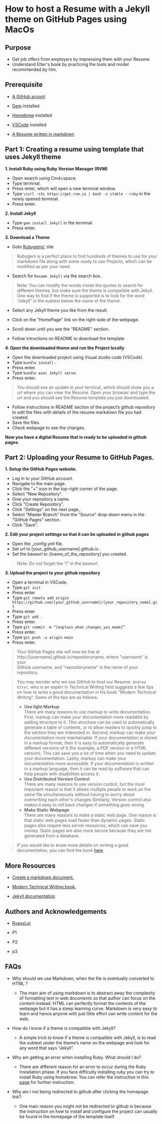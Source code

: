 
  
# How to host a Resume with a Jekyll theme on GitHub Pages using MacOs  
  
## Purpose  
  
- Get job offers from employers by impressing them with your Resume.  
- Understand Etter's book by practicing the tools and model  recommended by him.  
  
## Prerequisite  
  
-   [A GitHub acount](https://docs.github.com/en/get-started/signing-up-for-github/signing-up-for-a-new-github-account)  
  
-   [Gem](https://sourabhbajaj.com/mac-setup/Ruby/RubyGems.html) installed  
  
-   [Homebrew](https://brew.sh/) installed  
  
-   [VSCode](https://formulae.brew.sh/cask/visual-studio-code) installed  
  
-   [A Resume written in markdown](https://github.com/shahdipesh/resume/blob/master/README.md#more-resources)  
  
  
  
  
## **Part 1**: Creating a resume using template that uses Jekyll theme
  
  
  
 **1. Install Ruby using Ruby Version Manager (RVM)**  
   
 - Open search using Cmd+space.  
 - Type terminal.  
 - Press enter, which will open a new terminal  window.  
 - Type `\curl -sSL https://get.rvm.io | bash -s stable --ruby` in the newly opened terminal.  
 - Press enter.  
  
  
 **2. Install Jekyll**  
 
 - Type `gem install Jekyll` in the terminal.  
 - Press enter.  
  
  
  **3. Download a Theme**  
  - Goto [Rubygems'](https://rubygems.org) site

>  Rubygem is a perfect place to find hundreds of themes to use for your markdown file along with some ready to use Projects, which can be modified as per your need.
-  Search for `Resume Jekyll` via the search box.  
> Note: You can modify the words inside the quotes to search for  
> different themes, but make sure the theme is compatible with Jekyll.  
> One way to find if the theme is supported is to look for the word  
> “Jekyll” in the subtext below the name of the theme.  
  
 -  Select any Jekyll theme you like from the result.  
  
 -  Click on the "HomePage" link on the right-side of the webpage.  
  
 -  Scroll down until you see the “README" section.  
 - Follow intructions on README to download the template  
  
 **4. Open the downloaded theme and run the Project locally**  
 -  Open the  downloaded project using Visual studio code (VSCode).  
 - Type `bundle install` .  
 - Press enter.  
 - Type `bundle exec Jekyll serve`.  
 - Press enter.  
 >You should see an update in your terminal, which should show you a url where you can view the Resume. Open your browser and type the url and you should see the  Resume template you just downloaded.  
-  Follow  instructions in README section of the project’s github repository to edit the files with details of the resume markdown file you had created.  
-  Save the files  
-  Check webpage to see the changes.  
  
  
**Now you have a digital Resume that is ready to be uploaded in github pages.**  
  
  
  
## Part 2: Uploading your Resume to GitHub Pages.  
  
 **1. **Setup the GitHub Pages website.****  
- Log in to your GitHub account.
- Navigate to the main page.  
- Click the "+" icon in the top-right corner of the page.
- Select "New Repository".  
- Give your repository a name.
- Click "Create Repository".  
- Click "Settings" on the next page,.  
- Select "Master Branch" from the "Source" drop-down menu in the "GitHub Pages" section.
- Click "Save".  
  
  
  
**2.  Edit your project settings so that it can be uploaded in github pages**  
  
   - Open the _config.yml file.
   - Set url to [your_github_username].github.io  .
   - Set the baseurl to /[name_of_the_repository] you created.    
> Note: Do not forget the “/” in the baseurl.  
  
 **3. Upload the project to your github repository**  
- Open a terminal in VSCode.
-  Type `git init`  
- Press enter  
- Type `git remote add origin https://github.com/[your_github_username]/[your_repository_name].git`  
- Press enter  
- Type `git add .`  
- Press enter.  
- Type `git commit -m “[explain_what_changes_you_made]”`  
- Press enter.  
- Type `git push -u origin main`  
-  Press enter.  
  
> Your GitHub Pages site will now be live at  
> http://[username].github.io/repositoryname, where "username" is your  
> GitHub username, and "repositoryname" is the name of your repository.  
  
> You may wonder why we use GitHub  to host our Resume. `Andrew Etter`, who is an expert in Technical Writing field suggests a few tips on how to write a good documentation in his book "Modern Technical Writing". Some of the tips are as follows:  
> - **Use light Markup**  
   There are many reasons to use markup to write documentation. First, markup can make your documentation more readable by adding structure to it. This structure can be used to automatically generate a table of contents, or to allow readers to quickly jump to the section they are interested in.  Second, markup can make your documentation more maintainable. If your documentation is stored in a markup format, then it is easy to automatically generate different versions of it (for example, a PDF version or a HTML version). This can save you a lot of time when you need to update your documentation.  Lastly, markup can make your documentation more accessible. If your documentation is written in a markup language, then it can be read by software that can help people with disabilities access it.  
>- **Use Distributed Version Control**  
   > There are many reasons to use version control, but the most important reason is that it allows multiple people to work on the same file simultaneously without having to worry about overwriting each other's changes.Similarly, Version control also makes it easy to roll back changes if something goes wrong.  
>- **Make Static Webpage**  
> There are many reasons to make a static web page. One reason is that static web pages load faster than dynamic pages. Static pages also require less server resources, which can save you money. Static pages are also more secure because they are not generated from a database.  
  
> If you would like to know more details on writing a good documentation, you can find the book [here](https://www.amazon.ca/Modern-Technical-Writing-Introduction-Documentation-ebook/dp/B01A2QL9SS).  
  
  
## More Resources  
  
-   [Create a markdown document.](https://www.markdowntutorial.com)  
  
-   [Modern Technical Writing book.](https://www.amazon.ca/Modern-Technical-Writing-Introduction-Documentation-ebook/dp/B01A2QL9SS)  
  
-   [Jekyll documentation](https://jekyllrb.com/docs/installation/macos/)  
  
  
## Authors and Acknowledgements  
  
-   [RyanxLoi](https://github.com/RyanxLoi)  
  
-   P1  
  
-   P2  
  
-   p3  
  
  
  
  
 

## FAQs

  
 - Why should we use Markdown, when the file is eventually converted to HTML ?   
   -   The main aim of using markdown is to abstract away the complexity of formatting text in web documents so that author can focus on the content instead. HTML can perfectly format the contents of the webpage but it has a steep learning curve. Markdown is very easy to learn and hence anyone with just little effort can write content for the web.  
  
  
 - How do I know if a theme is compatible with Jekyll?  

   -   A simple trick to know if a theme is compatible with Jekyll, is to read the subtext under the theme’s name on the webpage and look for any word that says “Jekyll”.  
  
  
-   Why am getting an error when installing Ruby. What should I do?  
	-  There are different reason for an error to occur during the Ruby installation phase. If you face difficulty installing ruby you can try to install Ruby using homebrew. You can refer the instruction in this [page](https://jekyllrb.com/docs/installation/macos/) for further instruction.  
  
  -   Why am I not being redirected to github after clicking the homepage link? 
	   - One main reason you might not be redirected to github is because the instruction on how to install and configure the project can usually be found in the homepage of the template itself. 
